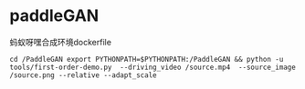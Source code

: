 # paddleGAN
蚂蚁呀嘿合成环境dockerfile

`cd /PaddleGAN
export PYTHONPATH=$PYTHONPATH:/PaddleGAN && python -u tools/first-order-demo.py  --driving_video /source.mp4  --source_image /source.png --relative --adapt_scale
`
